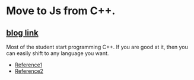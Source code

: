 # Move to Js from C++. 
## [blog link](https://mahedikamal.github.io/CppToJs.html)
Most of the student start programming C++. If you are good at it, then you can easily shift to any language you want.
- [Reference1](https://eloquentjavascript.net/)
- [Reference2](https://with.zonayed.me/)








		
 

 
